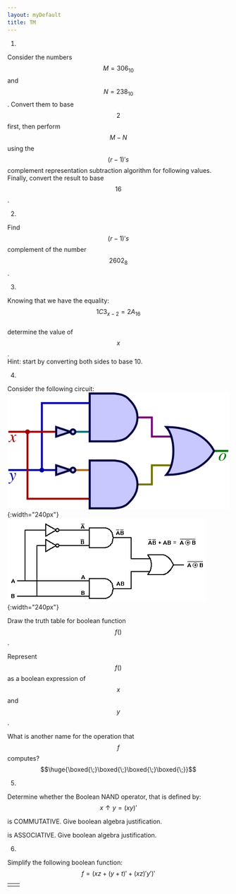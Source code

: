 ```yaml
---
layout: myDefault
title: TM
---
```


  

  
  
1.  
Consider the numbers $$M = 306_{10}$$ and $$N = 238_{10}$$. Convert them to base $$2$$ first,
then perform $$M-N$$ using the $$(r-1)'s$$ complement representation subtraction algorithm for following values. Finally, convert the result to base $$16$$.  



  
  
  
  
2.  
Find $$(r-1)'s$$ complement of the number $$2602_8$$. 
  
  
  
  
  
  
  
3.  
Knowing that we have the equality:  
$$1C3_{x-2} = 2A_{16}$$  
determine the value of $$x$$.  
Hint: start by converting both sides to base 10.  
  
  
  
  
  
  
  
4.  
Consider the following circuit:  
![](XOR.png){:width="240px"}  
![](XNOR.gif){:width="240px"}  
  
Draw the truth table for boolean function $$f()$$.  
  
  
  
  
Represent $$f()$$ as a boolean expression of $$x$$ and $$y$$.  
  
  
  
  
What is another name for the operation that $$f$$ computes?  
$$\huge{\boxed{\;}\boxed{\;}\boxed{\;}\boxed{\;}}$$
  
  
  
  
  
  
5.  
Determine whether the Boolean NAND operator, that is defined by:
$$x \uparrow y = (xy)'$$
  
is COMMUTATIVE.  Give boolean algebra justification.  
  
  
  
  
  
is ASSOCIATIVE.  Give boolean algebra justification.  
  
    
  
  
  
6.  
Simplify the following boolean function:  $$f = (xz + (y + t)' + (xz)'y')'$$
  
  
  
  
  
  
  
<table border="0px"><tr><td style="width:50%">
</td><td style="width:50%">
</td></tr></table>
